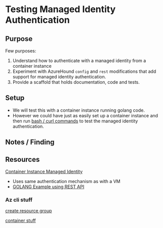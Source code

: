 # Testing Managed Identity Authentication

## Purpose
Few purposes:
1) Understand how to authenticate with a managed identity from a container instance
2) Experiment with AzureHound `config` and `rest` modifications that add support for managed identity authentication.
3) Provide a scaffold that holds documentation, code and tests.

## Setup
- We will test this with a container instance running golang code.
- However we could have just as easily set up a container instance and then
run [bash / curl commands](https://learn.microsoft.com/en-us/azure/container-instances/container-instances-managed-identity#use-user-assigned-identity-to-get-secret-from-key-vault)
to test the managed identity authentication.


## Notes / Finding


## Resources

[Container Instance Managed Identity](https://learn.microsoft.com/en-us/azure/container-instances/container-instances-managed-identity)

  - Uses same authentication mechanism as with a VM
  - [GOLANG Example using REST API](https://learn.microsoft.com/en-us/entra/identity/managed-identities-azure-resources/how-to-use-vm-token#get-a-token-using-go)

### Az cli stuff

[create resource group](https://learn.microsoft.com/en-us/azure/azure-resource-manager/management/manage-resource-groups-cli)

[container stuff](https://learn.microsoft.com/en-us/cli/azure/container?view=azure-cli-latest)
